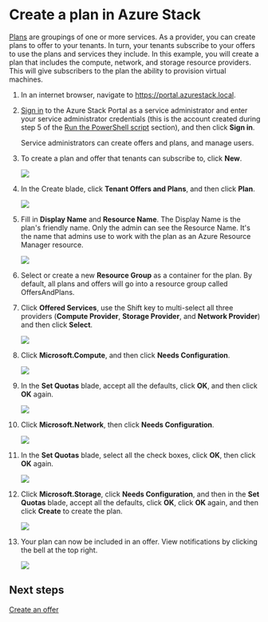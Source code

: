 ﻿<properties
	pageTitle="Create a plan in Azure Stack | Microsoft Azure"
	description="As a service administrator, create a plan that lets subscribers provision virtual machines."
	services="azure-stack"
	documentationCenter=""
	authors="ErikjeMS"
	manager="byronr"
	editor=""/>

<tags
	ms.service="azure-stack"
	ms.workload="na"
	ms.tgt_pltfrm="na"
	ms.devlang="na"
	ms.topic="get-started-article"
	ms.date="08/15/2016"
	ms.author="erikje"/>

# Create a plan in Azure Stack

[Plans](azure-stack-key-features.md#services-plans-offers-and-subscriptions) are groupings of one or more services. As a provider, you can create plans to offer to your tenants. In turn, your tenants subscribe to your offers to use the plans and services they include. In this example, you will create a plan that includes the compute, network, and storage resource providers. This will give subscribers to the plan the ability to provision virtual machines.

1.  In an internet browser, navigate to https://portal.azurestack.local.

2.  [Sign in](azure-stack-connect-azure-stack.md#log-in-as-a-service-administrator) to the Azure Stack Portal as a service administrator and enter your service administrator credentials (this is the account created during step 5 of the [Run the PowerShell script](azure-stack-run-powershell-script.md) section), and then click **Sign in**.

    Service administrators can create offers and plans, and manage users.

3.  To create a plan and offer that tenants can subscribe to, click **New**.

    ![](media/azure-stack-create-plan/image1.png)

4.  In the Create blade, click **Tenant Offers and Plans**, and then click **Plan**.

	![](media/azure-stack-create-plan/image2.png)

5.  Fill in **Display Name** and **Resource Name**. The Display Name is the plan's friendly name. Only the admin can see the Resource Name. It's the name that admins  use to work with the plan as an Azure Resource Manager resource.

	![](media/azure-stack-create-plan/image3.png)

6.  Select or create a new **Resource Group** as a container for the plan. By default, all plans and offers will go into a resource group called OffersAndPlans.

7.  Click **Offered Services**, use the Shift key to multi-select all three providers (**Compute Provider**, **Storage Provider**, and **Network Provider**) and then click **Select**.

	![](media/azure-stack-create-plan/image4.png)

8.  Click **Microsoft.Compute**, and then click **Needs Configuration**.

	![](media/azure-stack-create-plan/image5.png)

9.  In the **Set Quotas** blade, accept all the defaults, click **OK**, and then click **OK** again.

    ![](media/azure-stack-create-plan/image6.png)

10. Click **Microsoft.Network**, then click **Needs Configuration**.

	![](media/azure-stack-create-plan/image7.png)

11. In the **Set Quotas** blade, select all the check boxes, click **OK**, then click **OK** again.

	![](media/azure-stack-create-plan/image8.png)

12. Click **Microsoft.Storage**, click **Needs Configuration**, and then in the **Set Quotas** blade, accept all the defaults, click **OK**, click **OK** again, and then click **Create** to create the plan.

	![](media/azure-stack-create-plan/image9.png)

13. Your plan can now be included in an offer. View notifications by clicking the bell at the top right.

    ![](media/azure-stack-create-plan/image10.png)

## Next steps

[Create an offer](azure-stack-create-offer.md)
